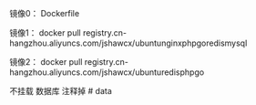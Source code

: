 镜像0：
Dockerfile

镜像1：
docker pull registry.cn-hangzhou.aliyuncs.com/jshawcx/ubuntunginxphpgoredismysql

镜像2：
docker pull registry.cn-hangzhou.aliyuncs.com/jshawcx/ubunturedisphpgo

不挂载 数据库 注释掉 # data


